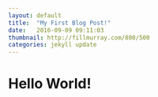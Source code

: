```yaml
---
layout: default
title:  "My First Blog Post!"
date:   2016-09-09 09:11:03
thumbnail: http://fillmurray.com/800/500
categories: jekyll update
---
```


# Hello World!
